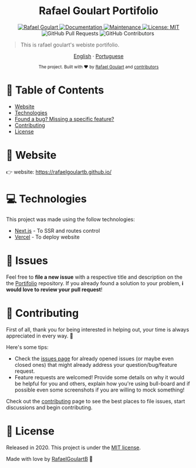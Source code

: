 <h1 align="center">Rafael Goulart Portifolio</h1>

<p align="center">	
   <a href="https://www.linkedin.com/in/rafael-goulartb/">
      <img alt="Rafael Goulart" src="https://img.shields.io/badge/-RafaelGoulartB-03B0E8?style=flat&logo=Linkedin&logoColor=white" />
   </a>
  <a href="https://github.com/RafaelGoulartB/rafaelgoulartb.github.io#readme">
    <img alt="Documentation" src="https://img.shields.io/badge/documentation-yes-03B0E8.svg" target="_blank" />
  </a>
  <a href="https://github.com/RafaelGoulartB/rafaelgoulartb.github.io/graphs/commit-activity">
    <img alt="Maintenance" src="https://img.shields.io/badge/Maintained%3F-yes-03B0E8.svg" target="_blank" />
  </a>
  <a href="https://github.com/RafaelGoulartB/rafaelgoulartb.github.io/blob/master/LICENSE">
    <img alt="License: MIT" src="https://img.shields.io/badge/License-MIT-03B0E8.svg" target="_blank" />
  </a>
  <img alt="GitHub Pull Requests" src="https://img.shields.io/github/issues-pr/RafaelGoulartB/rafaelgoulartb.github.io?color=03B0E8" />
  <img alt="GitHub Contributors" src="https://img.shields.io/github/contributors/RafaelGoulartB/rafaelgoulartb.github.io?color=03B0E8" />
  <img alt="" src="https://img.shields.io/github/repo-size/RafaelGoulartB/rafaelgoulartb.github.io?color=03B0E8" />
</p>

> This is rafael goulart's webiste portifolio.

<p align="center">
    <a href="README.md">English</a>
    ·
    <a href="README-pt.md">Portuguese</a>
 </p>

<div align="center">
  <sub>The project. Built with ❤︎ by
    <a href="https://github.com/RafaelGoulartB">Rafael Goulart</a> and
    <a href="https://github.com/RafaelGoulartB/rafaelgoulartb.github.io/graphs/contributors">
      contributors
    </a>
  </sub>
</div>

# :pushpin: Table of Contents

* [Website](#eyes-website)
* [Technologies](#computer-technologies)
* [Found a bug? Missing a specific feature?](#bug-issues)
* [Contributing](#tada-contributing)
* [License](#closed_book-license)


# :eyes: Website
👉  website: https://rafaelgoulartb.github.io/

# :computer: Technologies
This project was made using the follow technologies:

* [Next.js](https://nextjs.org/) - To SSR and routes control     
* [Vercel](https://vercel.com/) - To deploy website     


# :bug: Issues

Feel free to **file a new issue** with a respective title and description on the the [Portifolio](https://github.com/RafaelGoulartB/rafaelgoulartb.github.io/issues) repository. If you already found a solution to your problem, **i would love to review your pull request**!

# :tada: Contributing
First of all, thank you for being interested in helping out, your time is always appreciated in every way. :100:

Here's some tips:

* Check the [issues page](https://github.com/RafaelGoulartB/rafaelgoulartb.github.io/issues) for already opened issues (or maybe even closed ones) that might already address your question/bug/feature request.
* Feature requests are welcomed! Provide some details on why it would be helpful for you and others, explain how you're using bull-board and if possible even some screenshots if you are willing to mock something!

Check out the [contributing](./CONTRIBUTING.md) page to see the best places to file issues, start discussions and begin contributing.

# :closed_book: License

Released in 2020.
This project is under the [MIT license](./LICENSE).

Made with love by [RafaelGoulartB](https://github.com/RafaelGoulartB) 🚀
